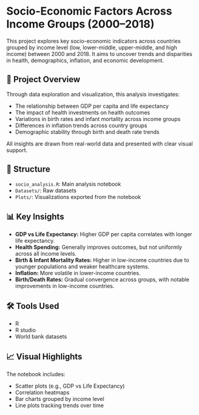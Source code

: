 # Socio-Economic Factors Across Income Groups (2000–2018)

This project explores key socio-economic indicators across countries grouped by income level (low, lower-middle, upper-middle, and high income) between 2000 and 2018. It aims to uncover trends and disparities in health, demographics, inflation, and economic development.

## 📌 Project Overview

Through data exploration and visualization, this analysis investigates:

- The relationship between GDP per capita and life expectancy
- The impact of health investments on health outcomes
- Variations in birth rates and infant mortality across income groups
- Differences in inflation trends across country groups
- Demographic stability through birth and death rate trends

All insights are drawn from real-world data and presented with clear visual support.

## 📂 Structure

- `socio_analysis.R`: Main analysis notebook
- `Datasets/`: Raw datasets
- `Plots/`: Visualizations exported from the notebook

## 📊 Key Insights

- **GDP vs Life Expectancy:** Higher GDP per capita correlates with longer life expectancy.
- **Health Spending:** Generally improves outcomes, but not uniformly across all income levels.
- **Birth & Infant Mortality Rates:** Higher in low-income countries due to younger populations and weaker healthcare systems.
- **Inflation:** More volatile in lower-income countries.
- **Birth/Death Rates:** Gradual convergence across groups, with notable improvements in low-income countries.

## 🛠 Tools Used

- R
- R studio
- World bank datasets

## 📈 Visual Highlights

The notebook includes:

- Scatter plots (e.g., GDP vs Life Expectancy)
- Correlation heatmaps
- Bar charts grouped by income level
- Line plots tracking trends over time

